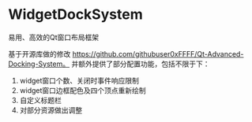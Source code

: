 # WidgetDockSystem
易用、高效的Qt窗口布局框架

基于开源库做的修改 https://github.com/githubuser0xFFFF/Qt-Advanced-Docking-System。
并额外提供了部分配置功能，包括不限于下：
1. widget窗口个数、关闭时事件响应限制
2. widget窗口边框配色及四个顶点重新绘制
3. 自定义标题栏
4. 对部分资源做出调整
